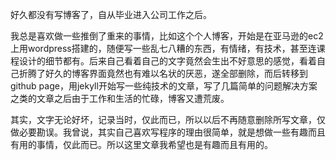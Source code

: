 好久都没有写博客了，自从毕业进入公司工作之后。

我总是喜欢做一些推倒了重来的事情，比如这个个人博客，开始是在亚马逊的ec2上用wordpress搭建的，随便写一些乱七八糟的东西，有情绪，有技术，甚至连课程设计的细节都有。后来自己看着自己的文字竟然会生出不好意思的感觉，看着自己折腾了好久的博客界面竟然也有难以名状的厌恶，遂全部删除，而后转移到github page，用jekyll开始写一些纯技术的文章，写了几篇简单的问题解决方案之类的文章之后由于工作和生活的忙碌，博客又遭荒废。

其实，文字无论好坏，记录当时，仅此而已，所以以后不再随意删除所写文章，仅做必要勘误。我曾说，其实自己喜欢写程序的理由很简单，就是想做一些有趣而且有用的事情，仅此而已。所以这里文章我希望也是有趣而且有用的。
